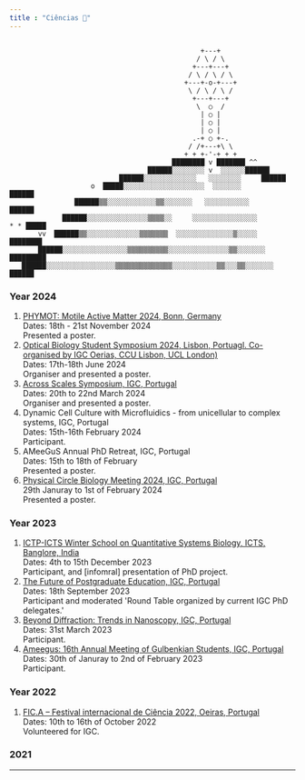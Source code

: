 ```yaml
---
title : "Ciências 🧛"
---
```




```goat
                                               
                                               +---+  
                                              / \ / \ 
                                             +---+---+       
                                            / \ / \ / \ 
                                           +---+-o-+---+
                                            \ / \ / \ /
                                             +---+---+
                                              \  ○  /
                                               | ○ |
                                               | ○ |
                                               | ○ |
                                             .-+ ○ +-.
                                            / /+---+\ \
                                           + + +-'-+ + +  
                                        ████████ v ███████ ^^                   
                                  ██████░░░░░░░░ v  ░░░░░░██████                  
                           ██████░░░░░░░░░░░░░   ░░░░░░░░     ██████             
                    o  █████░░░░░░░░░░░░░░░░░░░░  ░░░░░░░          ██████            
                ██████▒▒░░░░░░░░░░░░▒▒░░░░░░░   ░░░░░░░░░░░           ██████        
             ██████░░░░░░░░░░░░░░░▒▒▒▒░░     ░░░░░░░░░░░░░░░░          * * █████
       vv  ██████▒▒░░░░░░░░░░░░░▒▒▒▒▒▒▒  ░░░░░░░░░░░░░░▒░░░░░             ████████     
       ██████░░░░░░░░░░░░░░░░▒▒▒▒▒▒▒▒▒▒░░░░░░░░░░░░░░░▒▒░░░░░░░              █████████  
   ██████░░░░░░░░░░░░░░░░░▒▒▒▒▒▒▒▒▒▒▒▒▒▒░░░░░░░░░░░▒▒░░░▒▒░░░░░░░                   ██████
```


<centre>
<div class="timeline">
  <div class="outer">
    <div class="card">
      <div class="info">
        <h3 class="title">
          Year 2024
        </h3>
        <p>
          <ol>
            <li><a href="https://events.hifis.net/event/1604/">PHYMOT: Motile Active Matter 2024, Bonn, Germany</a><br>Dates: 18th - 21st November 2024<br> Presented a poster.</li>
            <li> <a href="https://x.com/phd_igc/status/1802787243188527150">Optical Biology Student Symposium 2024, Lisbon, Portuagl. Co-organised by IGC Oerias, CCU Lisbon, UCL London)</a><br>Dates: 17th-18th June 2024<br> Organiser and presented a poster.</li>
            <li> <a href="https://gulbenkian.pt/ciencia/agenda/biology-across-scales-symposium/Biology">Across Scales Symposium, IGC, Portugal</a><br>Dates: 20th to 22nd March 2024<br> Organiser and presented a poster.</li>
            <li><a>Dynamic Cell Culture with Microfluidics - from unicellular to complex systems, IGC, Portugal</a><br>Dates: 15th-16th February 2024<br>Participant.</li>
            <li> <a>AMeeGuS Annual PhD Retreat, IGC, Portugal</a><br>Dates: 15th to 18th of February<br>Presented a poster.</li>
            <li> <a href="https://gulbenkian.pt/ciencia/agenda/physical-biology-circle-meeting-2024/">Physical Circle Biology Meeting 2024, IGC, Portugal</a><br>29th Januray to 1st of February 2024<br>Presented a poster.</li>
          </ol>
        </p>
      </div>
    </div>
    <div class="card">
      <div class="info">
        <h3 class="title">Year 2023
        </h3>
        <p>
          <ol>
            <li> <a href="https://www.icts.res.in/program/QSB2023">ICTP-ICTS Winter School on Quantitative Systems Biology, ICTS, Banglore, India</a><br>Dates: 4th to 15th December 2023<br>Participant, and [infomral] presentation of PhD project.</li>
            <li> <a href="https://gulbenkian.pt/ciencia/agenda/beyond-diffraction-trends-in-nanoscopy/">The Future of Postgraduate Education, IGC, Portugal</a><br>Dates: 18th September 2023<br>Participant and moderated 'Round Table organized by current IGC PhD delegates.'</li>
            <li> <a href="https://gulbenkian.pt/ciencia/agenda/beyond-diffraction-trends-in-nanoscopy/">Beyond Diffraction: Trends in Nanoscopy, IGC, Portugal</a><br>Dates: 31st March 2023<br>Participant.</li>
            <li> <a href="https://gulbenkian.pt/ciencia/agenda/beyond-diffraction-trends-in-nanoscopy/">Ameegus: 16th Annual Meeting of Gulbenkian Students, IGC, Portugal</a><br>Dates: 30th of Januray to 2nd of February 2023<br>Participant.</li>
          </ol>
        </p>
      </div>
    </div>
    <div class="card">
      <div class="info">
        <h3 class="title">
          Year 2022
        </h3>
        <p>
          <ol>
            <li> <a href="https://www.oeiras.pt/-/fica-2022">FIC.A – Festival internacional de Ciência 2022, Oeiras, Portugal</a><br>Dates: 10th to 16th of October 2022<br>Volunteered for IGC.</li>
          </ol>
        </p>
      </div>
    </div>
    <div class="card">
      <div class="info">
        <h3 class="title">
          2021
        </h3>
        <p>
        </p>
    </div>
  </div>
</div></centre>

---
